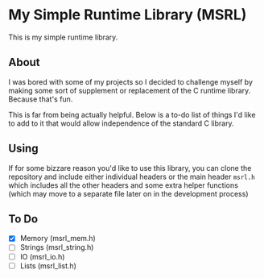 # My Simple Runtime Library (MSRL)

This is my simple runtime library.

## About

I was bored with some of my projects so I decided to challenge myself
by making some sort of supplement or replacement of the C runtime
library. Because that's fun.

This is far from being actually helpful. Below is a to-do list of
things I'd like to add to it that would allow independence of the
standard C library.

## Using

If for some bizzare reason you'd like to use this library, you can
clone the repository and include either individual headers or the
main header `msrl.h` which includes all the other headers and
some extra helper functions (which may move to a separate file
later on in the development process)

## To Do

- [x] Memory (msrl_mem.h)
- [ ] Strings (msrl_string.h)
- [ ] IO (msrl_io.h)
- [ ] Lists (msrl_list.h)